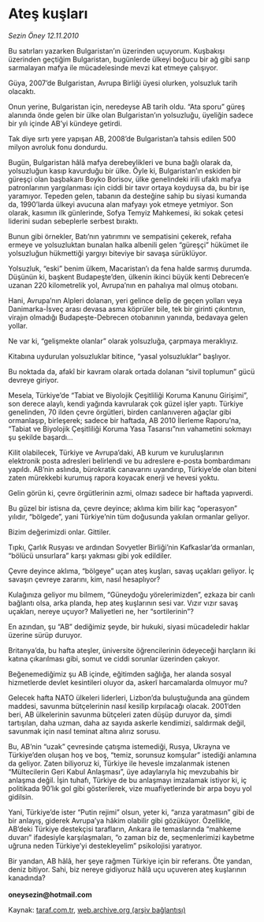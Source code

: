 # Ateş kuşları

*Sezin Öney 12.11.2010*

<div class="yazi"><p>Bu satırları yazarken Bulgaristan’ın üzerinden uçuyorum. Kuşbakışı üzerinden geçtiğim Bulgaristan, bugünlerde ülkeyi boğucu bir ağ gibi sarıp sarmalayan mafya ile mücadelesinde mevzi kat etmeye çalışıyor. </p>
<p>Güya, 2007’de Bulgaristan, Avrupa Birliği üyesi olurken, yolsuzluk tarih olacaktı.</p>
<p>Onun yerine, Bulgaristan için, neredeyse AB tarih oldu. “Ata sporu” güreş alanında önde gelen bir ülke olan Bulgaristan’ın yolsuzluğu, üyeliğin sadece bir yılı içinde AB’yi kündeye getirdi.</p>
<p>Tak diye sırtı yere yapışan AB, 2008’de Bulgaristan’a tahsis edilen 500 milyon avroluk fonu dondurdu. </p>
<p>Bugün, Bulgaristan hâlâ mafya derebeylikleri ve buna bağlı olarak da, yolsuzluğun kasıp kavurduğu bir ülke. Öyle ki, Bulgaristan’ın eskiden bir güreşçi olan başbakanı Boyko Borisov, ülke genelindeki irili ufaklı mafya patronlarının yargılanması için ciddi bir tavır ortaya koyduysa da, bu bir işe yaramıyor. Tepeden gelen, tabanın da desteğine sahip bu siyasi kumanda da, 1990’larda ülkeyi avucuna alan mafyayı yok etmeye yetmiyor. Son olarak, kasımın ilk günlerinde, Sofya Temyiz Mahkemesi, iki sokak çetesi liderini sudan sebeplerle serbest bıraktı. </p>
<p>Bunun gibi örnekler, Batı’nın yatırımını ve sempatisini çekerek, refaha ermeye ve yolsuzluktan bunalan halka albenili gelen “güreşçi” hükümet ile yolsuzluğun hükmettiği yargıyı biteviye bir savaşa sürüklüyor.</p>
<p>Yolsuzluk, “eski” benim ülkem, Macaristan’ı da fena halde sarmış durumda. Düşünün ki, başkent Budapeşte’den, ülkenin ikinci büyük kenti Debrecen’e uzanan 220 kilometrelik yol, Avrupa’nın en pahalıya mal olmuş otobanı.</p>
<p>Hani, Avrupa’nın Alpleri dolanan, yeri gelince delip de geçen yolları veya Danimarka-İsveç arası devasa asma köprüler bile, tek bir girinti çıkıntının, virajın olmadığı Budapeşte-Debrecen otobanının yanında, bedavaya gelen yollar.</p>
<p>Ne var ki, “gelişmekte olanlar” olarak yolsuzluğa, çarpmaya meraklıyız.</p>
<p>Kitabına uydurulan yolsuzluklar bitince, “yasal yolsuzluklar” başlıyor.</p>
<p>Bu noktada da, afakî bir kavram olarak ortada dolanan “sivil toplumun” gücü devreye giriyor.</p>
<p>Mesela, Türkiye’de “Tabiat ve Biyolojik Çeşitliliği Koruma Kanunu Girişimi”, son derece alaylı, kendi yağında kavrularak çok güzel işler yaptı. Türkiye genelinden, 70 ilden çevre örgütleri, birden canlanıveren ağaçlar gibi ormanlaşıp, birleşerek; sadece bir haftada, AB 2010 İlerleme Raporu’na, “Tabiat ve Biyolojik Çeşitliliği Koruma Yasa Tasarısı”nın vahametini sokmayı şu şekilde başardı... </p>
<p>Kilit olabilecek, Türkiye ve Avrupa’daki, AB kurum ve kuruluşlarının elektronik posta adresleri belirlendi ve bu adreslere e-posta bombardımanı yapıldı. AB’nin aslında, bürokratik canavarını uyandırıp, Türkiye’de olan biteni zaten mürekkebi kurumuş rapora koyacak enerji ve hevesi yoktu.</p>
<p>Gelin görün ki, çevre örgütlerinin azmi, olmazı sadece bir haftada yapıverdi.</p>
<p>Bu güzel bir istisna da, çevre deyince; aklıma kim bilir kaç “operasyon” yılıdır, “bölgede”, yani Türkiye’nin tüm doğusunda yakılan ormanlar geliyor. </p>
<p>Bizim değerimizdi onlar. Gittiler. </p>
<p>Tıpkı, Çarlık Rusyası ve ardından Sovyetler Birliği’nin Kafkaslar’da ormanları, “bölücü unsurlara” karşı yakması gibi yok edildiler. </p>
<p>Çevre deyince aklıma, “bölgeye” uçan ateş kuşları, savaş uçakları geliyor. İç savaşın çevreye zararını, kim, nasıl hesaplıyor?</p>
<p>Kulağınıza geliyor mu bilmem, “Güneydoğu yörelerimizden”, ezkaza bir canlı bağlantı olsa, arka planda, hep ateş kuşlarının sesi var. Vızır vızır savaş uçakları, nereye uçuyor? Maliyetleri ne, her “sortilerinin”?</p>
<p>En azından, şu “AB” dediğimiz şeyde, bir hukuki, siyasi mücadeledir haklar üzerine sürüp duruyor. </p>
<p>Britanya’da, bu hafta ateşler, üniversite öğrencilerinin ödeyeceği harçların iki katına çıkarılması gibi, somut ve ciddi sorunlar üzerinden çakıyor. </p>
<p>Beğenemediğimiz şu AB içinde, eğitimden sağlığa, her alanda sosyal hizmetlerde devlet kesintileri oluyor da, askerî harcamalarda olmuyor mu?</p>
<p>Gelecek hafta NATO ülkeleri liderleri, Lizbon’da buluştuğunda ana gündem maddesi, savunma bütçelerinin nasıl kesilip kırpılacağı olacak. 2001’den beri, AB ülkelerinin savunma bütçeleri zaten düşüp duruyor da, şimdi tartışılan, daha uzman, daha az sayıda askerle kendimizi, saldırmak değil, savunmak için nasıl teminat altına alırız sorusu. </p>
<p>Bu, AB’nin “uzak” çevresinde çatışma istemediği, Rusya, Ukrayna ve Türkiye’den oluşan hoş ve boş, “temiz, sorunsuz komşular” istediği anlamına da geliyor. Zaten biliyoruz ki, Türkiye ile hevesle imzalanmak istenen “Mültecilerin Geri Kabul Anlaşması”, üye adaylarıyla hiç mevzubahis bir anlaşma değil. İşin tuhafı, Türkiye de bu anlaşmayı imzalamak istiyor ki, iç politikada 90’lık gol gibi gösterilerek, vize muafiyetlerinde bir arpa boyu yol gidilsin.</p>
<p>Yani, Türkiye’de ister “Putin rejimi” olsun, yeter ki, “arıza yaratmasın” gibi de bir anlayış, giderek Avrupa’ya hâkim olabilir gibi gözüküyor. Özellikle, AB’deki Türkiye destekçisi tarafların, Ankara ile temaslarında “mahkeme duvarı” ifadesiyle karşılaşmaları, “o zaman biz de, seçmenlerimizi kaybetme uğruna neden Türkiye’yi destekleyelim” psikolojisi yaratıyor.</p>
<p>Bir yandan, AB hâlâ, her şeye rağmen Türkiye için bir referans. Öte yandan, deniz bitiyor. Sahi, biz nereye gidiyoruz hâlâ uçu uçuveren ateş kuşlarının kanadında?<br/><br/><b>oneysezin@hotmail.com</b></p></div>

Kaynak: [taraf.com.tr](http://www.taraf.com.tr:80/sezin-oney/makale-ates-kuslari.htm), [web.archive.org (arşiv bağlantısı)](http://web.archive.org/web/20101114124132/http://www.taraf.com.tr:80/sezin-oney/makale-ates-kuslari.htm)
